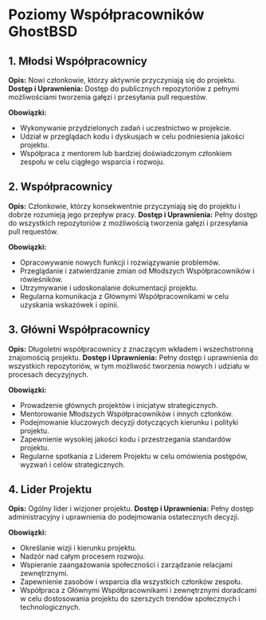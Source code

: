 Poziomy Współpracowników GhostBSD
==================================

## 1. Młodsi Współpracownicy
**Opis:** Nowi członkowie, którzy aktywnie przyczyniają się do projektu.
**Dostęp i Uprawnienia:** Dostęp do publicznych repozytoriów z pełnymi możliwościami tworzenia gałęzi i przesyłania pull requestów.

**Obowiązki:**
* Wykonywanie przydzielonych zadań i uczestnictwo w projekcie.
* Udział w przeglądach kodu i dyskusjach w celu podniesienia jakości projektu.
* Współpraca z mentorem lub bardziej doświadczonym członkiem zespołu w celu ciągłego wsparcia i rozwoju.

## 2. Współpracownicy
**Opis:** Członkowie, którzy konsekwentnie przyczyniają się do projektu i dobrze rozumieją jego przepływ pracy.
**Dostęp i Uprawnienia:** Pełny dostęp do wszystkich repozytoriów z możliwością tworzenia gałęzi i przesyłania pull requestów.

**Obowiązki:**
* Opracowywanie nowych funkcji i rozwiązywanie problemów.
* Przeglądanie i zatwierdzanie zmian od Młodszych Współpracowników i rówieśników.
* Utrzymywanie i udoskonalanie dokumentacji projektu.
* Regularna komunikacja z Głównymi Współpracownikami w celu uzyskania wskazówek i opinii.

## 3. Główni Współpracownicy

**Opis:** Długoletni współpracownicy z znaczącym wkładem i wszechstronną znajomością projektu.
**Dostęp i Uprawnienia:** Pełny dostęp i uprawnienia do wszystkich repozytoriów, w tym możliwość tworzenia nowych i udziału w procesach decyzyjnych.

**Obowiązki:**
* Prowadzenie głównych projektów i inicjatyw strategicznych.
* Mentorowanie Młodszych Współpracowników i innych członków.
* Podejmowanie kluczowych decyzji dotyczących kierunku i polityki projektu.
* Zapewnienie wysokiej jakości kodu i przestrzegania standardów projektu.
* Regularne spotkania z Liderem Projektu w celu omówienia postępów, wyzwań i celów strategicznych.

## 4. Lider Projektu
**Opis:** Ogólny lider i wizjoner projektu.
**Dostęp i Uprawnienia:** Pełny dostęp administracyjny i uprawnienia do podejmowania ostatecznych decyzji.

**Obowiązki:**
* Określanie wizji i kierunku projektu.
* Nadzór nad całym procesem rozwoju.
* Wspieranie zaangażowania społeczności i zarządzanie relacjami zewnętrznymi.
* Zapewnienie zasobów i wsparcia dla wszystkich członków zespołu.
* Współpraca z Głównymi Współpracownikami i zewnętrznymi doradcami w celu dostosowania projektu do szerszych trendów społecznych i technologicznych.